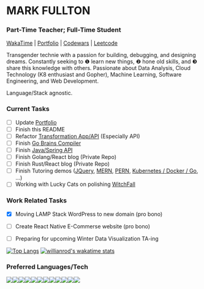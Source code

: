 # MARK FULLTON

### Part-Time Teacher; Full-Time Student
            
[WakaTime](https://wakatime.com/@themarkfullton) | [Portfolio](https://themarkfullton.github.io/vue-portfolio/) | [Codewars](https://www.codewars.com/users/Duskconductor) | [Leetcode](https://leetcode.com/duskconductor/)

Transgender technie with a passion for building, debugging, and designing dreams. Constantly seeking to ❶ learn new things, ❷ hone old skills, and ❸ share this knowledge with others. Passionate about Data Analysis, Cloud Technology (K8 enthusiast and Gopher), Machine Learning, Software Engineering, and Web Development.

Language/Stack agnostic.

### Current Tasks

- [ ] Update [Portfolio](https://themarkfullton.github.io/vue-portfolio/)
- [ ] Finish this README
- [ ] Refactor [Transformation App/API](https://github.com/themarkfullton/the-transformation-app/tree/refactoring) (Especially API)
- [ ] Finish [Go Brains Compiler]()
- [ ] Finish [Java/Spring API](https://github.com/themarkfullton/patchwork)
- [ ] Finish Golang/React blog (Private Repo)
- [ ] Finish Rust/React blog (Private Repo)
- [ ] Finish Tutoring demos ([JQuery](https://github.com/themarkfullton/jquery-tutoring-project), [MERN](https://github.com/themarkfullton/MERN-tutoring), [PERN](https://github.com/themarkfullton/PERN-tutoring), [Kubernetes / Docker / Go](https://github.com/themarkfullton/kubernetes-tutoring), ...)
- [ ] Working with Lucky Cats on polishing [WitchFall](https://github.com/Lucky-Cat-Gamers/gamegame)

### Work Related Tasks
- [x] Moving LAMP Stack WordPress to new domain (pro bono)
- [ ] Create React Native E-Commerse website (pro bono)
- [ ] Preparing for upcoming Winter Data Visualization TA-ing



[![Top Langs](https://github-readme-stats.vercel.app/api/top-langs/?username=themarkfullton&langs_count=8&hide=handlebars,css,html&count_private=true&layout=compact)](https://github.com/anuraghazra/github-readme-stats) [![willianrod's wakatime stats](https://github-readme-stats.vercel.app/api/wakatime?username=themarkfullton)](https://github.com/anuraghazra/github-readme-stats)



### Preferred Languages/Tech
<img src="https://img.shields.io/badge/c++%20-%2300599C.svg?&style=for-the-badge&logo=c%2B%2B&logoColor=white" /><img src="https://img.shields.io/badge/c%23%20-%23239120.svg?&style=for-the-badge&logo=c-sharp&logoColor=white" /><img src="https://img.shields.io/badge/java-%23ED8B00.svg?&style=for-the-badge&logo=java&logoColor=white" /><img src="https://img.shields.io/badge/go-%2300ADD8.svg?&style=for-the-badge&logo=go&logoColor=white" /><img src="https://img.shields.io/badge/python%20-%2314354C.svg?&style=for-the-badge&logo=python&logoColor=white" /><img src="https://img.shields.io/badge/javascript%20-%23323330.svg?&style=for-the-badge&logo=javascript&logoColor=%23F7DF1E" /><img src="https://img.shields.io/badge/spring%20-%236DB33F.svg?&style=for-the-badge&logo=spring&logoColor=white" /><img src="https://img.shields.io/badge/node.js%20-%2343853D.svg?&style=for-the-badge&logo=node.js&logoColor=white" /><img src="https://img.shields.io/badge/django%20-%23092E20.svg?&style=for-the-badge&logo=django&logoColor=white" /><img src="https://img.shields.io/badge/postgres-%23316192.svg?&style=for-the-badge&logo=postgresql&logoColor=white" /><img src="https://img.shields.io/badge/MongoDB-%234ea94b.svg?&style=for-the-badge&logo=mongodb&logoColor=white" /><img src="https://img.shields.io/badge/react%20-%2320232a.svg?&style=for-the-badge&logo=react&logoColor=%2361DAFB" />

